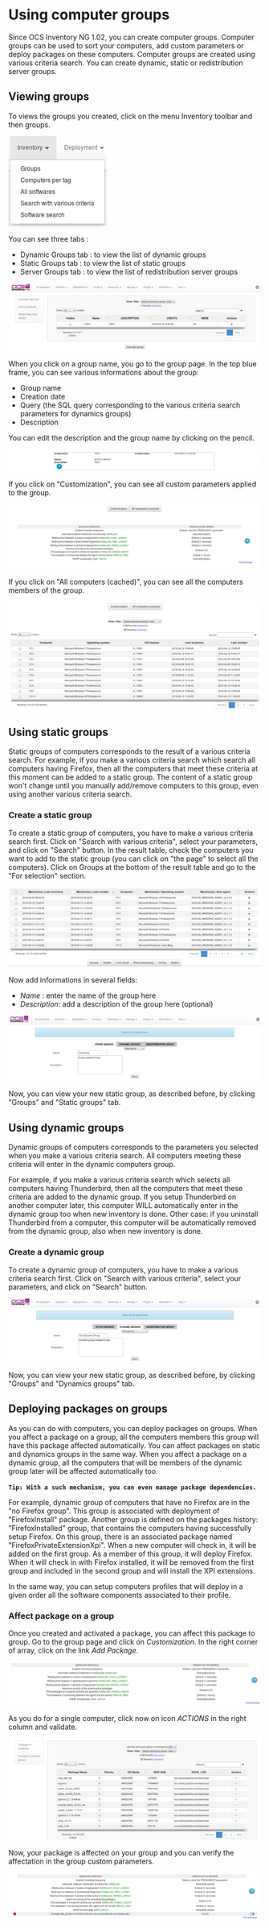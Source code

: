 # Using computer groups

Since OCS Inventory NG 1.02, you can create computer groups. Computer groups can be used to sort your
computers, add custom parameters or deploy packages on these computers. Computer groups are created using
various criteria search. You can create dynamic, static or redistribution server groups.

## Viewing groups

To views the groups you created, click on the menu Inventory toolbar and then groups.

![Access groups page](../../img/EN_computers_groups_1.png)

You can see three tabs :

* Dynamic Groups tab : to view the list of dynamic groups
* Static Groups tab : to view the list of static groups
* Server Groups tab : to view the list of redistribution server groups

![Groups page](../../img/EN_computers_groups_2.png)

When you click on a group name, you go to the group page. In the top blue frame,
you can see various informations about the group:

* Group name
* Creation date
* Query (the SQL query corresponding to the various criteria search parameters for dynamics groups)
* Description

You can edit the description and the group name by clicking on the pencil.

![Edit group](../../img/EN_computers_groups_3.png)

If you click on "Customization", you can see all custom parameters applied to the group.

![Customization](../../img/EN_computers_groups_4.png)

If you click on "All computers (cached)", you can see all the computers members of the group.

![All computers (cached)](../../img/EN_computers_groups_5.png)

## Using static groups

Static groups of computers corresponds to the result of a various criteria search. For example,
if you make a various criteria search which search all computers having Firefox, then all the
computers that meet these criteria at this moment can be added to a static group. The content
of a static group won't change until you manually add/remove computers to this group, even using
another various criteria search.

### **Create a static group**

To create a static group of computers, you have to make a various criteria search first.
Click on "Search with various criteria", select your parameters, and click on "Search" button.
In the result table, check the computers you want to add to the static group (you can click on
"the page" to select all the computers). Click on Groups at the bottom of the result table and
go to the "For selection" section.

![Request's results](../../img/EN_computers_groups_6.png)

Now add informations in several fields:

* _Name_ : enter the name of the group here
* _Description_: add a description of the group here (optional)

![Static group's creation](../../img/EN_computers_groups_7.png)

Now, you can view your new static group, as described before, by clicking "Groups" and "Static groups" tab.

## Using dynamic groups

Dynamic groups of computers corresponds to the parameters you selected when you make
a various criteria search. All computers meeting these criteria will enter in the dynamic computers group.

For example, if you make a various criteria search which selects all computers having Thunderbird,
then all the computers that meet these criteria are added to the dynamic group. If you setup
Thunderbird on another computer later, this computer WILL automatically enter in the dynamic
group too when new inventory is done. Other case: if you uninstall Thunderbird from a computer,
this computer will be automatically removed from the dynamic group, also when new inventory is done.

### **Create a dynamic group**

To create a dynamic group of computers, you have to make a various criteria search first.
Click on "Search with various criteria", select your parameters, and click on "Search" button.

![Dynamic group's creation](../../img/EN_computers_groups_8.png)

Now, you can view your new static group, as described before, by clicking "Groups" and "Dynamics groups" tab.

## Deploying packages on groups

As you can do with computers, you can deploy packages on groups. When you affect a package on a group,
all the computers members this group will have this package affected automatically. You can affect
packages on static and dynamics groups in the same way. When you affect a package on a dynamic group,
all the computers that will be members of the dynamic group later will be affected automatically too.

**`Tip: With a such mechanism, you can even manage package dependencies.`**

For example, dynamic group of computers that have no Firefox are in the "no Firefox group".
This group is associated with deployment of "FirefoxInstall" package. Another group is defined on
the packages history: "FirefoxInstalled" group, that contains the computers having successfully
setup Firefox. On this group, there is an associated package named "FirefoxPrivateExtensionXpi".
When a new computer will check in, it will be added on the first group. As a member of this group,
it will deploy Firefox. When it will check in with Firefox installed, it will be removed from the
first group and included in the second group and will install the XPI extensions.

In the same way, you can setup computers profiles that will deploy in a given order all the software
components associated to their profile.

### **Affect package on a group**

Once you created and activated a package, you can affect this package to group. Go to the group page
and click on _Customization_. In the right corner of array, click on the link _Add Package_.

![Add package](../../img/EN_computers_groups_9.png)

As you do for a single computer, click now on icon _ACTIONS_ in the right column and validate.

![Affect package](../../img/EN_computers_groups_10.png)

Now, your package is affected on your group and you can verify the affectation in the group custom parameters.

![Package affected](../../img/EN_computers_groups_11.png)
